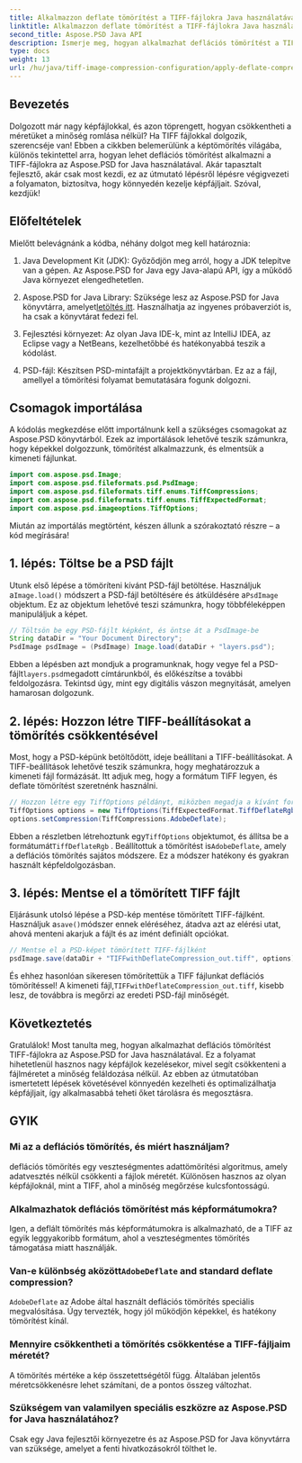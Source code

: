 ```yaml
---
title: Alkalmazzon deflate tömörítést a TIFF-fájlokra Java használatával
linktitle: Alkalmazzon deflate tömörítést a TIFF-fájlokra Java használatával
second_title: Aspose.PSD Java API
description: Ismerje meg, hogyan alkalmazhat deflációs tömörítést a TIFF-fájlokra az Aspose.PSD for Java használatával. Kövesse lépésenkénti útmutatónkat, hogy hatékonyan csökkentse a fájlméretet a minőség romlása nélkül.
type: docs
weight: 13
url: /hu/java/tiff-image-compression-configuration/apply-deflate-compression-tiff-files/
---
```

## Bevezetés

Dolgozott már nagy képfájlokkal, és azon töprengett, hogyan csökkentheti a méretüket a minőség romlása nélkül? Ha TIFF fájlokkal dolgozik, szerencséje van! Ebben a cikkben belemerülünk a képtömörítés világába, különös tekintettel arra, hogyan lehet deflációs tömörítést alkalmazni a TIFF-fájlokra az Aspose.PSD for Java használatával. Akár tapasztalt fejlesztő, akár csak most kezdi, ez az útmutató lépésről lépésre végigvezeti a folyamaton, biztosítva, hogy könnyedén kezelje képfájljait. Szóval, kezdjük!

## Előfeltételek

Mielőtt belevágnánk a kódba, néhány dolgot meg kell határoznia:

1. Java Development Kit (JDK): Győződjön meg arról, hogy a JDK telepítve van a gépen. Az Aspose.PSD for Java egy Java-alapú API, így a működő Java környezet elengedhetetlen.
   
2.  Aspose.PSD for Java Library: Szüksége lesz az Aspose.PSD for Java könyvtárra, amelyet[letöltés itt](https://releases.aspose.com/psd/java/). Használhatja az ingyenes próbaverziót is, ha csak a könyvtárat fedezi fel.

3. Fejlesztési környezet: Az olyan Java IDE-k, mint az IntelliJ IDEA, az Eclipse vagy a NetBeans, kezelhetőbbé és hatékonyabbá teszik a kódolást.

4. PSD-fájl: Készítsen PSD-mintafájlt a projektkönyvtárban. Ez az a fájl, amellyel a tömörítési folyamat bemutatására fogunk dolgozni.

## Csomagok importálása

A kódolás megkezdése előtt importálnunk kell a szükséges csomagokat az Aspose.PSD könyvtárból. Ezek az importálások lehetővé teszik számunkra, hogy képekkel dolgozzunk, tömörítést alkalmazzunk, és elmentsük a kimeneti fájlunkat.

```java
import com.aspose.psd.Image;
import com.aspose.psd.fileformats.psd.PsdImage;
import com.aspose.psd.fileformats.tiff.enums.TiffCompressions;
import com.aspose.psd.fileformats.tiff.enums.TiffExpectedFormat;
import com.aspose.psd.imageoptions.TiffOptions;
```

Miután az importálás megtörtént, készen állunk a szórakoztató részre – a kód megírására!

## 1. lépés: Töltse be a PSD fájlt

 Utunk első lépése a tömöríteni kívánt PSD-fájl betöltése. Használjuk a`Image.load()` módszert a PSD-fájl betöltésére és átküldésére a`PsdImage` objektum. Ez az objektum lehetővé teszi számunkra, hogy többféleképpen manipuláljuk a képet.

```java
// Töltsön be egy PSD-fájlt képként, és öntse át a PsdImage-be
String dataDir = "Your Document Directory";
PsdImage psdImage = (PsdImage) Image.load(dataDir + "layers.psd");
```

 Ebben a lépésben azt mondjuk a programunknak, hogy vegye fel a PSD-fájlt`layers.psd`megadott címtárunkból, és előkészítse a további feldolgozásra. Tekintsd úgy, mint egy digitális vászon megnyitását, amelyen hamarosan dolgozunk.

## 2. lépés: Hozzon létre TIFF-beállításokat a tömörítés csökkentésével

Most, hogy a PSD-képünk betöltődött, ideje beállítani a TIFF-beállításokat. A TIFF-beállítások lehetővé teszik számunkra, hogy meghatározzuk a kimeneti fájl formázását. Itt adjuk meg, hogy a formátum TIFF legyen, és deflate tömörítést szeretnénk használni.

```java
// Hozzon létre egy TiffOptions példányt, miközben megadja a kívánt formátumot és tömörítést
TiffOptions options = new TiffOptions(TiffExpectedFormat.TiffDeflateRgb);
options.setCompression(TiffCompressions.AdobeDeflate);
```

 Ebben a részletben létrehoztunk egy`TiffOptions` objektumot, és állítsa be a formátumát`TiffDeflateRgb` . Beállítottuk a tömörítést is`AdobeDeflate`, amely a deflációs tömörítés sajátos módszere. Ez a módszer hatékony és gyakran használt képfeldolgozásban.

## 3. lépés: Mentse el a tömörített TIFF fájlt

 Eljárásunk utolsó lépése a PSD-kép mentése tömörített TIFF-fájlként. Használjuk a`save()`módszer ennek eléréséhez, átadva azt az elérési utat, ahová menteni akarjuk a fájlt és az imént definiált opciókat.

```java
// Mentse el a PSD-képet tömörített TIFF-fájlként
psdImage.save(dataDir + "TIFFwithDeflateCompression_out.tiff", options);
```

 És ehhez hasonlóan sikeresen tömörítettük a TIFF fájlunkat deflációs tömörítéssel! A kimeneti fájl,`TIFFwithDeflateCompression_out.tiff`, kisebb lesz, de továbbra is megőrzi az eredeti PSD-fájl minőségét.

## Következtetés

Gratulálok! Most tanulta meg, hogyan alkalmazhat deflációs tömörítést TIFF-fájlokra az Aspose.PSD for Java használatával. Ez a folyamat hihetetlenül hasznos nagy képfájlok kezelésekor, mivel segít csökkenteni a fájlméretet a minőség feláldozása nélkül. Az ebben az útmutatóban ismertetett lépések követésével könnyedén kezelheti és optimalizálhatja képfájljait, így alkalmasabbá teheti őket tárolásra és megosztásra.

## GYIK

### Mi az a deflációs tömörítés, és miért használjam?
deflációs tömörítés egy veszteségmentes adattömörítési algoritmus, amely adatvesztés nélkül csökkenti a fájlok méretét. Különösen hasznos az olyan képfájloknál, mint a TIFF, ahol a minőség megőrzése kulcsfontosságú.

### Alkalmazhatok deflációs tömörítést más képformátumokra?
Igen, a deflált tömörítés más képformátumokra is alkalmazható, de a TIFF az egyik leggyakoribb formátum, ahol a veszteségmentes tömörítés támogatása miatt használják.

###  Van-e különbség aközött`AdobeDeflate` and standard deflate compression?
`AdobeDeflate` az Adobe által használt deflációs tömörítés speciális megvalósítása. Úgy tervezték, hogy jól működjön képekkel, és hatékony tömörítést kínál.

### Mennyire csökkentheti a tömörítés csökkentése a TIFF-fájljaim méretét?
A tömörítés mértéke a kép összetettségétől függ. Általában jelentős méretcsökkenésre lehet számítani, de a pontos összeg változhat.

### Szükségem van valamilyen speciális eszközre az Aspose.PSD for Java használatához?
Csak egy Java fejlesztői környezetre és az Aspose.PSD for Java könyvtárra van szüksége, amelyet a fenti hivatkozásokról tölthet le.
